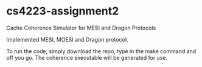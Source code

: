 # cs4223-assignment2
Cache Coherence Simulator for MESI and Dragon Protocols

Implemented MESI, MOESI and Dragon protocol.

To run the code, simply download the repo, type in the make command and off you go. The coherence executable will be generated for use. 
